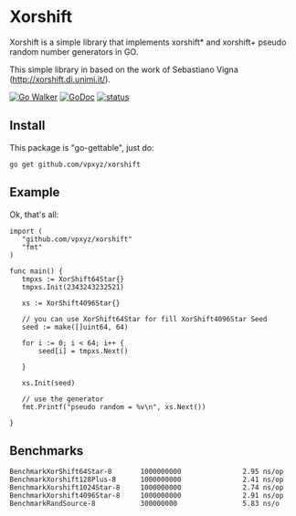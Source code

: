 # Xorshift

Xorshift is a simple library that implements xorshift* and xorshift+ pseudo random number generators in GO.

This simple library in based on the work of Sebastiano Vigna (http://xorshift.di.unimi.it/).

[![Go Walker](https://img.shields.io/badge/Go%20Walker-API%20Documentation-green.svg?style=flat)](https://gowalker.org/github.com//vpxyz/xorshift)
[![GoDoc](https://godoc.org/github.com/vpxyz/xorshift?status.svg)](https://godoc.org/github.com/vpxyz/xorshift)
[![status](https://sourcegraph.com/api/repos/github.com/vpxyz/xorshift/.badges/status.svg)](https://sourcegraph.com/github.com/vpxyz/xorshift)

## Install

This package is "go-gettable", just do:

    go get github.com/vpxyz/xorshift

## Example

Ok, that's all:

    import (
       "github.com/vpxyz/xorshift"
       "fmt"
    )

    func main() {
   	   tmpxs := XorShift64Star{}
   	   tmpxs.Init(2343243232521)

       xs := XorShift4096Star{}

       // you can use XorShift64Star for fill XorShift4096Star Seed
       seed := make([]uint64, 64)

	   for i := 0; i < 64; i++ {
	       seed[i] = tmpxs.Next()

       }

       xs.Init(seed)
       
       // use the generator
       fmt.Printf("pseudo random = %v\n", xs.Next())
       
    }


## Benchmarks

    BenchmarkXorShift64Star-8       1000000000               2.95 ns/op
    BenchmarkXorshift128Plus-8      1000000000               2.41 ns/op
    BenchmarkXorshift1024Star-8     1000000000               2.74 ns/op
    BenchmarkXorshift4096Star-8     1000000000               2.91 ns/op
    BenchmarkRandSource-8           300000000                5.83 ns/o
